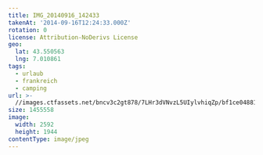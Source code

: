 ```yaml
---
title: IMG_20140916_142433
takenAt: '2014-09-16T12:24:33.000Z'
rotation: 0
license: Attribution-NoDerivs License
geo:
  lat: 43.550563
  lng: 7.010861
tags:
  - urlaub
  - frankreich
  - camping
url: >-
  //images.ctfassets.net/bncv3c2gt878/7LHr3dVNvzL5UIylvhiqZp/bf1ce04881e85f2c76cdd7cc4d4f79a2/img_20140916_142433_28208784502_o
size: 1455558
image:
  width: 2592
  height: 1944
contentType: image/jpeg
---
```


